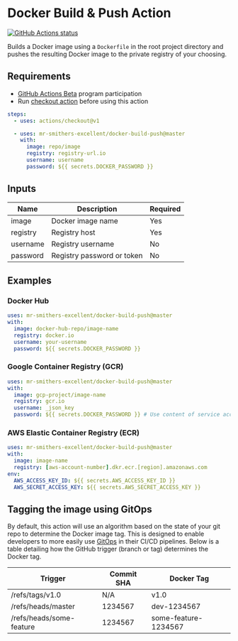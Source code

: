 # Docker Build & Push Action
<p><a href="https://github.com/mr-smithers-excellent/docker-build-push"><img alt="GitHub Actions status" src="https://github.com/mr-smithers-excellent/docker-build-push/workflows/Tests/badge.svg"></a></p>

Builds a Docker image using a `Dockerfile` in the root project directory and pushes the resulting Docker image to the private registry of your choosing.

## Requirements

* [GitHub Actions Beta](https://github.com/features/actions) program participation
* Run [checkout action](https://github.com/actions/checkout) before using this action
```yaml
steps:
  - uses: actions/checkout@v1

  - uses: mr-smithers-excellent/docker-build-push@master
    with:
      image: repo/image
      registry: registry-url.io
      username: username
      password: ${{ secrets.DOCKER_PASSWORD }}
```

## Inputs

| Name     | Description                | Required |
|----------|----------------------------|----------|
| image    | Docker image name          | Yes      |
| registry | Registry host              | Yes      |
| username | Registry username          | No       |
| password | Registry password or token | No       |

## Examples

### Docker Hub

```yaml
uses: mr-smithers-excellent/docker-build-push@master
with:
  image: docker-hub-repo/image-name
  registry: docker.io
  username: your-username
  password: ${{ secrets.DOCKER_PASSWORD }}
```

### Google Container Registry (GCR)

```yaml
uses: mr-smithers-excellent/docker-build-push@master
with:
  image: gcp-project/image-name
  registry: gcr.io
  username: _json_key
  password: ${{ secrets.DOCKER_PASSWORD }} # Use content of service account JSON key
```

### AWS Elastic Container Registry (ECR)

```yaml
uses: mr-smithers-excellent/docker-build-push@master
with:
  image: image-name
  registry: [aws-account-number].dkr.ecr.[region].amazonaws.com
env:
  AWS_ACCESS_KEY_ID: ${{ secrets.AWS_ACCESS_KEY_ID }}
  AWS_SECRET_ACCESS_KEY: ${{ secrets.AWS_SECRET_ACCESS_KEY }}
```

## Tagging the image using GitOps

By default, this action will use an algorithm based on the state of your git repo to determine the Docker image tag. This is designed to enable developers to more easily use [GitOps](https://www.weave.works/technologies/gitops/) in their CI/CD pipelines. Below is a table detailing how the GitHub trigger (branch or tag) determines the Docker tag.

| Trigger                  | Commit SHA | Docker Tag           |
|--------------------------|------------|----------------------|
| /refs/tags/v1.0          | N/A        | v1.0                 |
| /refs/heads/master       | 1234567    | dev-1234567          |
| /refs/heads/some-feature | 1234567    | some-feature-1234567 | 
